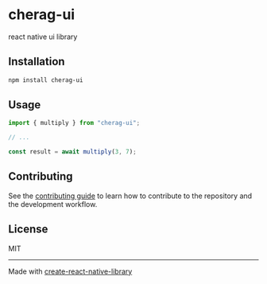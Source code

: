 # cherag-ui
react native ui library
## Installation

```sh
npm install cherag-ui
```

## Usage

```js
import { multiply } from "cherag-ui";

// ...

const result = await multiply(3, 7);
```

## Contributing

See the [contributing guide](CONTRIBUTING.md) to learn how to contribute to the repository and the development workflow.

## License

MIT

---

Made with [create-react-native-library](https://github.com/callstack/react-native-builder-bob)
